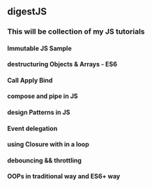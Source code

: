 #

## digestJS

### This will be collection of my JS tutorials

#### Immutable JS Sample

#### destructuring Objects & Arrays - ES6

#### Call Apply Bind

#### compose and pipe in JS

#### design Patterns in JS

#### Event delegation

#### using Closure with in a loop

#### debouncing && throttling

#### OOPs in traditional way and ES6+ way
